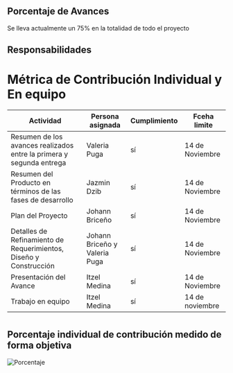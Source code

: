 ## Porcentaje de Avances

Se lleva actualmente un 75% en la totalidad de todo el proyecto

## Responsabilidades
# Métrica de Contribución Individual y En equipo

| Actividad | Persona asignada | Cumplimiento | Fceha limite | 
| ------ | ----- | ------------- | --------------------- |
| Resumen de los avances realizados entre la primera y segunda entrega | Valeria Puga | sí| 14 de Noviembre |
| Resumen del Producto en términos de las fases de desarrollo | Jazmin Dzib | sí | 14 de Noviembre | 
| Plan del Proyecto |  Johann Briceño | sí | 14 de Noviembre | 
| Detalles de Refinamiento de Requerimientos, Diseño y Construcción |  Johann Briceño y Valeria Puga | sí | 14 de Noviembre | 
| Presentación del Avance | Itzel Medina | sí | 14 de Noviembre | 
| Trabajo en equipo | Itzel Medina | sí | 14 de noviembre |

#
#
##  Porcentaje individual de contribución medido de forma objetiva 
![Porcentaje](https://user-images.githubusercontent.com/112908528/201228500-5f0e3ab9-bbad-4820-abf2-de7765d75a4d.jpg)

